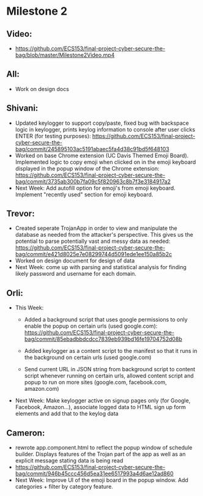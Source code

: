 # Milestone 2
## Video:
- https://github.com/ECS153/final-project-cyber-secure-the-bag/blob/master/Milestone2Video.mp4

## All:
- Work on design docs

## Shivani:
- Updated keylogger to support copy/paste, fixed bug with backspace logic in keylogger, prints keylog information to console after user clicks ENTER (for testing purposes): https://github.com/ECS153/final-project-cyber-secure-the-bag/commit/245895103ac5191abaec5fa4d38c91bd5f648103               
- Worked on base Chrome extension (UC Davis Themed Emoji Board). Implemented logic to copy emoji when clicked on in the emoji keyboard displayed in the popup window of the Chrome extension: https://github.com/ECS153/final-project-cyber-secure-the-bag/commit/3735ab300b7fa09c5f820963c8b7f3e3184917a2
- Next Week: Add autofill option for emoji's from emoji keyboard. Implement "recently used" section for emoji keyboard.

## Trevor:
- Created seperate TrojanApp in order to view and manipulate the database as needed from the attacker's perspective. This gives us the potential to parse potentially vast and messy data as needed: https://github.com/ECS153/final-project-cyber-secure-the-bag/commit/e421d8025e7e08299744d5091ede1ee150a85b2c
- Worked on design document for design of data
- Next Week: come up with parsing and statistical analysis for finding likely password and username for each domain.

## Orli:
- This Week:
                
  - Added a background script that uses google permissions to only enable the popup on certain urls (used google.com): https://github.com/ECS153/final-project-cyber-secure-the-bag/commit/85ebadbbdcdcc7839eb939bd16fe19704752d08b
                
  - Added keylogger as a content script to the manifest so that it runs in the background on certain urls (used google.com)
  
  - Send current URL in JSON string from background script to content script whenever running on certain urls, allowed content script and popup to run on more sites (google.com, facebook.com, amazon.com)
- Next Week: Make keylogger active on signup pages only (for Google, Facebook, Amazon...), associate logged data to HTML sign up form elements and add that to the keylog data 

## Cameron:
- rewrote app.component.html to reflect the popup window of schedule builder. Displays features of the Trojan part of the app as well as an explicit message stating data is being read
- https://github.com/ECS153/final-project-cyber-secure-the-bag/commit/946b45ccc456d5ea31ee6517993a4d6ae12ad860
- Next Week: Improve UI of the emoji board in the popup window. Add categories + filter by category feature.
